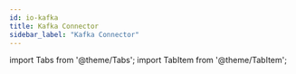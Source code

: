 ```yaml
---
id: io-kafka
title: Kafka Connector
sidebar_label: "Kafka Connector"
---
```


import Tabs from '@theme/Tabs';
import TabItem from '@theme/TabItem';


